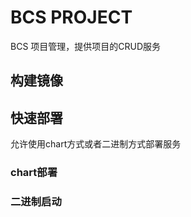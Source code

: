 # BCS PROJECT

BCS 项目管理，提供项目的CRUD服务

## 构建镜像


## 快速部署
允许使用chart方式或者二进制方式部署服务


### chart部署


### 二进制启动

